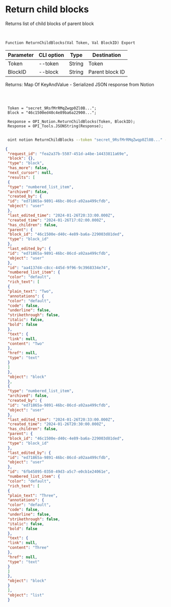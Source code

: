 ﻿---
sidebar_position: 3
---

# Return child blocks
 Returns list of child blocks of parent block


<br/>


`Function ReturnChildBlocks(Val Token, Val BlockID) Export`

 | Parameter | CLI option | Type | Destination |
 |-|-|-|-|
 | Token | --token | String | Token |
 | BlockID | --block | String | Parent block ID |

 
 Returns: Map Of KeyAndValue - Serialized JSON response from Notion

<br/>




```bsl title="Code example"
 
 Token = "secret_9RsfMrRMqZwqp0Zl0B...";
 Block = "46c1500ed40c4e89ba6a22900...";
 
 Response = OPI_Notion.ReturnChildBlocks(Token, BlockID);
 Response = OPI_Tools.JSONString(Response);
```
	


```sh title="CLI command example"
 
 oint notion ReturnChildBlocks --token "secret_9RsfMrRMqZwqp0Zl0B..." --block %block%

```

```json title="Result"
{
 "request_id": "fea2a37b-5507-451d-a4be-14433811a69e",
 "block": {},
 "type": "block",
 "has_more": false,
 "next_cursor": null,
 "results": [
 {
 "type": "numbered_list_item",
 "archived": false,
 "created_by": {
 "id": "ed71865a-9891-46bc-86cd-a92aa499cfdb",
 "object": "user"
 },
 "last_edited_time": "2024-01-26T20:33:00.000Z",
 "created_time": "2024-01-26T17:02:00.000Z",
 "has_children": false,
 "parent": {
 "block_id": "46c1500e-d40c-4e89-ba6a-229003d81ded",
 "type": "block_id"
 },
 "last_edited_by": {
 "id": "ed71865a-9891-46bc-86cd-a92aa499cfdb",
 "object": "user"
 },
 "id": "aa4137d4-c8cc-445d-9f96-9c3968334e74",
 "numbered_list_item": {
 "color": "default",
 "rich_text": [
 {
 "plain_text": "Two",
 "annotations": {
 "color": "default",
 "code": false,
 "underline": false,
 "strikethrough": false,
 "italic": false,
 "bold": false
 },
 "text": {
 "link": null,
 "content": "Two"
 },
 "href": null,
 "type": "text"
 }
 ]
 },
 "object": "block"
 },
 {
 "type": "numbered_list_item",
 "archived": false,
 "created_by": {
 "id": "ed71865a-9891-46bc-86cd-a92aa499cfdb",
 "object": "user"
 },
 "last_edited_time": "2024-01-26T20:33:00.000Z",
 "created_time": "2024-01-26T20:30:00.000Z",
 "has_children": false,
 "parent": {
 "block_id": "46c1500e-d40c-4e89-ba6a-229003d81ded",
 "type": "block_id"
 },
 "last_edited_by": {
 "id": "ed71865a-9891-46bc-86cd-a92aa499cfdb",
 "object": "user"
 },
 "id": "6fb45895-0350-49d3-a5c7-e0cb1e24061e",
 "numbered_list_item": {
 "color": "default",
 "rich_text": [
 {
 "plain_text": "Three",
 "annotations": {
 "color": "default",
 "code": false,
 "underline": false,
 "strikethrough": false,
 "italic": false,
 "bold": false
 },
 "text": {
 "link": null,
 "content": "Three"
 },
 "href": null,
 "type": "text"
 }
 ]
 },
 "object": "block"
 }
 ],
 "object": "list"
 }
```
